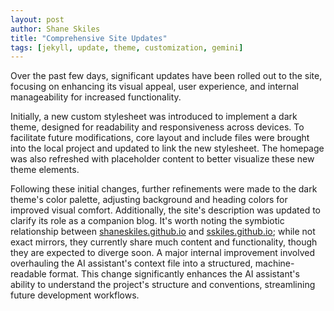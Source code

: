 ```yaml
---
layout: post
author: Shane Skiles
title: "Comprehensive Site Updates"
tags: [jekyll, update, theme, customization, gemini]
---
```


Over the past few days, significant updates have been rolled out to the site, focusing on enhancing its visual appeal, user experience, and internal manageability for increased functionality.

Initially, a new custom stylesheet was introduced to implement a dark theme, designed for readability and responsiveness across devices. To facilitate future modifications, core layout and include files were brought into the local project and updated to link the new stylesheet. The homepage was also refreshed with placeholder content to better visualize these new theme elements.

Following these initial changes, further refinements were made to the dark theme's color palette, adjusting background and heading colors for improved visual comfort. Additionally, the site's description was updated to clarify its role as a companion blog. It's worth noting the symbiotic relationship between [shaneskiles.github.io](https://shaneskiles.github.io) and [sskiles.github.io](https://sskiles.github.io); while not exact mirrors, they currently share much content and functionality, though they are expected to diverge soon. A major internal improvement involved overhauling the AI assistant's context file into a structured, machine-readable format. This change significantly enhances the AI assistant's ability to understand the project's structure and conventions, streamlining future development workflows.
